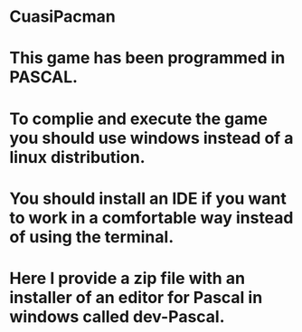 # CuasiPacman
# This game has been programmed in PASCAL. 
# To complie and execute the game you should use windows instead of a linux distribution.
# You should install an IDE if you want to work in a comfortable way instead of using the terminal.
# Here I provide a zip file with an installer of an editor for Pascal in windows called dev-Pascal.


